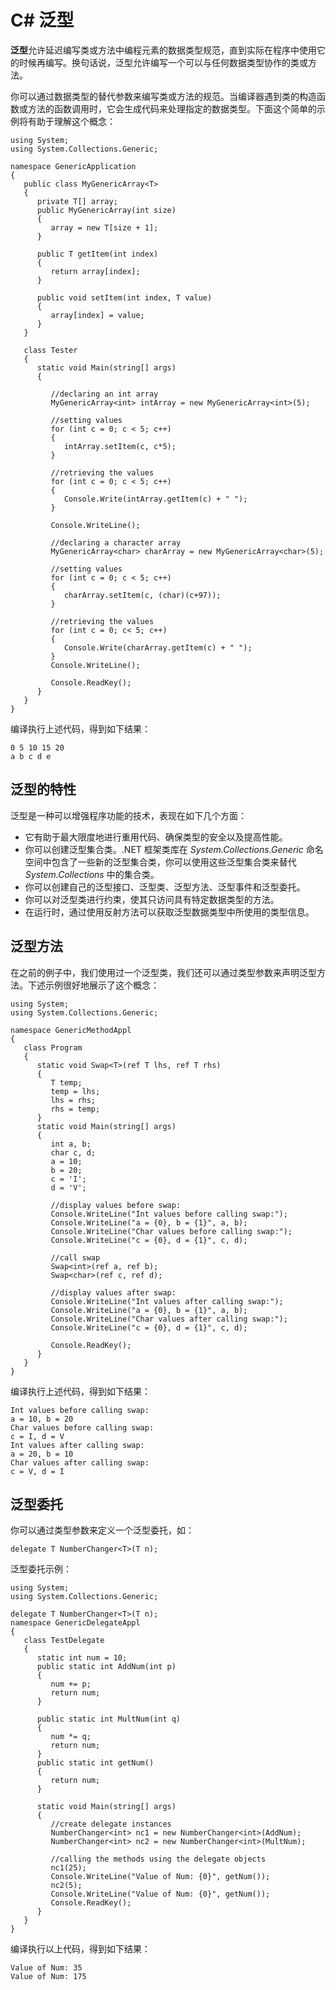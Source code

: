 # C\# 泛型
**泛型**允许延迟编写类或方法中编程元素的数据类型规范，直到实际在程序中使用它的时候再编写。换句话说，泛型允许编写一个可以与任何数据类型协作的类或方法。

你可以通过数据类型的替代参数来编写类或方法的规范。当编译器遇到类的构造函数或方法的函数调用时，它会生成代码来处理指定的数据类型。下面这个简单的示例将有助于理解这个概念：

```
using System;
using System.Collections.Generic;

namespace GenericApplication
{
   public class MyGenericArray<T>
   {
      private T[] array;
      public MyGenericArray(int size)
      {
         array = new T[size + 1];
      }
      
      public T getItem(int index)
      {
         return array[index];
      }
      
      public void setItem(int index, T value)
      {
         array[index] = value;
      }
   }
   
   class Tester
   {
      static void Main(string[] args)
      {
         
         //declaring an int array
         MyGenericArray<int> intArray = new MyGenericArray<int>(5);
         
         //setting values
         for (int c = 0; c < 5; c++)
         {
            intArray.setItem(c, c*5);
         }
         
         //retrieving the values
         for (int c = 0; c < 5; c++)
         {
            Console.Write(intArray.getItem(c) + " ");
         }
         
         Console.WriteLine();
         
         //declaring a character array
         MyGenericArray<char> charArray = new MyGenericArray<char>(5);
         
         //setting values
         for (int c = 0; c < 5; c++)
         {
            charArray.setItem(c, (char)(c+97));
         }
         
         //retrieving the values
         for (int c = 0; c< 5; c++)
         {
            Console.Write(charArray.getItem(c) + " ");
         }
         Console.WriteLine();
         
         Console.ReadKey();
      }
   }
}
```

编译执行上述代码，得到如下结果：

```
0 5 10 15 20
a b c d e
```

## 泛型的特性
泛型是一种可以增强程序功能的技术，表现在如下几个方面：

*	它有助于最大限度地进行重用代码、确保类型的安全以及提高性能。
*	你可以创建泛型集合类。.NET 框架类库在 *System.Collections.Generic* 命名空间中包含了一些新的泛型集合类，你可以使用这些泛型集合类来替代 *System.Collections* 中的集合类。
*	你可以创建自己的泛型接口、泛型类、泛型方法、泛型事件和泛型委托。
*	你可以对泛型类进行约束，使其只访问具有特定数据类型的方法。
*	在运行时，通过使用反射方法可以获取泛型数据类型中所使用的类型信息。

## 泛型方法

在之前的例子中，我们使用过一个泛型类，我们还可以通过类型参数来声明泛型方法。下述示例很好地展示了这个概念：

```
using System;
using System.Collections.Generic;

namespace GenericMethodAppl
{
   class Program
   {
      static void Swap<T>(ref T lhs, ref T rhs)
      {
         T temp;
         temp = lhs;
         lhs = rhs;
         rhs = temp;
      }
      static void Main(string[] args)
      {
         int a, b;
         char c, d;
         a = 10;
         b = 20;
         c = 'I';
         d = 'V';
         
         //display values before swap:
         Console.WriteLine("Int values before calling swap:");
         Console.WriteLine("a = {0}, b = {1}", a, b);
         Console.WriteLine("Char values before calling swap:");
         Console.WriteLine("c = {0}, d = {1}", c, d);
         
         //call swap
         Swap<int>(ref a, ref b);
         Swap<char>(ref c, ref d);
         
         //display values after swap:
         Console.WriteLine("Int values after calling swap:");
         Console.WriteLine("a = {0}, b = {1}", a, b);
         Console.WriteLine("Char values after calling swap:");
         Console.WriteLine("c = {0}, d = {1}", c, d);
         
         Console.ReadKey();
      }
   }
}
```

编译执行上述代码，得到如下结果：

```
Int values before calling swap:
a = 10, b = 20
Char values before calling swap:
c = I, d = V
Int values after calling swap:
a = 20, b = 10
Char values after calling swap:
c = V, d = I
```

## 泛型委托
你可以通过类型参数来定义一个泛型委托，如：

```
delegate T NumberChanger<T>(T n);
```
泛型委托示例：

```
using System;
using System.Collections.Generic;

delegate T NumberChanger<T>(T n);
namespace GenericDelegateAppl
{
   class TestDelegate
   {
      static int num = 10;
      public static int AddNum(int p)
      {
         num += p;
         return num;
      }
      
      public static int MultNum(int q)
      {
         num *= q;
         return num;
      }
      public static int getNum()
      {
         return num;
      }
      
      static void Main(string[] args)
      {
         //create delegate instances
         NumberChanger<int> nc1 = new NumberChanger<int>(AddNum);
         NumberChanger<int> nc2 = new NumberChanger<int>(MultNum);
         
         //calling the methods using the delegate objects
         nc1(25);
         Console.WriteLine("Value of Num: {0}", getNum());
         nc2(5);
         Console.WriteLine("Value of Num: {0}", getNum());
         Console.ReadKey();
      }
   }
}
```

编译执行以上代码，得到如下结果：

```
Value of Num: 35
Value of Num: 175
```
